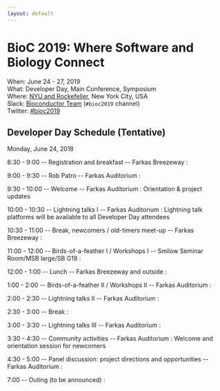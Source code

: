 ```yaml
---
layout: default
---
```

# BioC 2019: Where Software and Biology Connect

When: June 24 - 27, 2019<br />
What: Developer Day, Main Conference, Symposium<br />
Where: [NYU and Rockefeller][venue], New York City, USA<br />
Slack: [Bioconductor Team][] (`#bioc2019` channel)<br />
Twitter: [#bioc2019][tweet]<br />

[tweet]: https://twitter.com/hashtag/bioc2019?f=tweets
[venue]: ./travel-accommodations
[Bioconductor Team]: https://bioc-community.herokuapp.com/

## Developer Day Schedule (Tentative)

Monday, June 24, 2018

8:30 - 9:00 -- Registration and breakfast -- Farkas Breezeway
:

9:00 - 9:30 -- Rob Patro -- Farkas Auditorium
:

9:30 - 10:00 -- Welcome -- Farkas Auditorium
: Orientation & project updates

10:00 - 10:30 -- Lightning talks I -- Farkas Auditorium
: Lightning talk platforms will be available to all
  Developer Day attendees

10:30 - 11:00 -- Break, newcomers / old-timers meet-up -- Farkas Breezeway
:

11:00 - 12:00 -- Birds-of-a-feather I / Workshops I -- Smilow Seminar Room/MSB large/SB G19
:

12:00 - 1:00 -- Lunch -- Farkas Breezeway and outside
:

1:00 - 2:00 -- Birds-of-a-feather II / Workshops II  -- Farkas Auditorium
:

2:00 - 2:30 -- Lightning talks II  -- Farkas Auditorium
:

2:30 - 3:00 -- Break
:

3:00 - 3:30 -- Lightning talks III  -- Farkas Auditorium
:

3:30 - 4:30 -- Community activities -- Farkas Auditorium
: Welcome and orientation session for newcomers

4:30 - 5:00 -- Panel discussion: project directions and opportunities -- Farkas Auditorium
:

7:00 -- Outing (to be announced)
:
